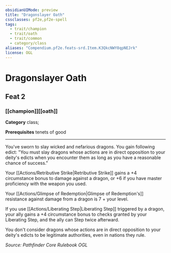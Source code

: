 ```yaml
---
obsidianUIMode: preview
title: "Dragonslayer Oath"
cssclasses: pf2e,pf2e-spell
tags:
  - trait/champion
  - trait/oath
  - trait/common
  - category/class
aliases: "Compendium.pf2e.feats-srd.Item.K3QkcNWY8qpNEJrk"
license: OGL
---
```

# Dragonslayer Oath
## Feat 2
### [[champion]][[oath]]

**Category** class; 



**Prerequisites** tenets of good
* * *
You've sworn to slay wicked and nefarious dragons. You gain following edict: "You must slay dragons whose actions are in direct opposition to your deity's edicts when you encounter them as long as you have a reasonable chance of success."

Your [[Actions/Retributive Strike|Retributive Strike]] gains a +4 circumstance bonus to damage against a dragon, or +6 if you have master proficiency with the weapon you used.

Your [[Actions/Glimpse of Redemption|Glimpse of Redemption's]] resistance against damage from a dragon is 7 + your level.

If you use [[Actions/Liberating Step|Liberating Step]] triggered by a dragon, your ally gains a +4 circumstance bonus to checks granted by your Liberating Step, and the ally can Step twice afterward.

You don't consider dragons whose actions are in direct opposition to your deity's edicts to be legitimate authorities, even in nations they rule.

*Source: Pathfinder Core Rulebook*
*OGL*